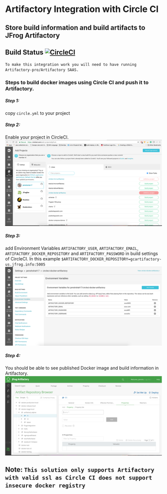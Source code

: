 # Artifactory Integration with Circle CI
## Store build information and build artifacts to JFrog Artifactory
## Build Status [![CircleCI](https://circleci.com/gh/jainishshah17/circleci-docker-artifactory.svg?style=svg)](https://circleci.com/gh/jainishshah17/circleci-docker-artifactory)

`To make this integration work you will need to have running Artifactory-pro/Artifactory SAAS.`

### Steps to build docker images using Circle CI and push it to Artifactory.

##### Step 1:

copy `circle.yml` to your project

##### Step 2:

Enable your project in CircleCI.
![screenshot](img/Screen_Shot1.png)

##### Step 3:

add Environment Variables `ARTIFACTORY_USER`, `ARTIFACTORY_EMAIL`, `ARTIFACTORY_DOCKER_REPOSITORY` and `ARTIFACTORY_PASSWORD` in build settings of CircleCI.
In this example `$ARTIFACTORY_DOCKER_REPOSITORY=gcartifactory-us.jfrog.info:5005`
![screenshot](img/Screen_Shot2.png)

##### Step 4:

You should be able to see published Docker image and build information in Artifactory.
![screenshot](img/Screen_Shot3.png)

## Note: `This solution only supports Artifactory with valid ssl as Circle CI does not support insecure docker registry `
